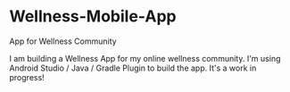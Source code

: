 # Wellness-Mobile-App
App for Wellness Community

I am building a Wellness App for my online wellness community.  I'm using Android Studio / Java / Gradle Plugin to build the app.  It's a work in progress!
